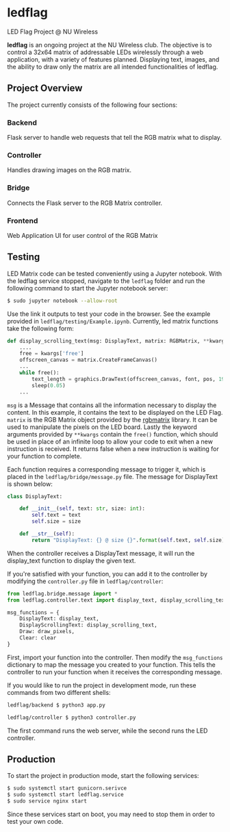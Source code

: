 # ledflag
LED Flag Project @ NU Wireless

**ledflag** is an ongoing project at the NU Wireless club.
The objective is to control a 32x64 matrix of addressable LEDs wirelessly through a web application,
with a variety of features planned. Displaying text, images, and the ability to draw only the matrix
are all intended functionalities of ledflag.

## Project Overview
The project currently consists of the following four sections:

### Backend
Flask server to handle web requests that tell the RGB matrix what to display.

### Controller
Handles drawing images on the RGB matrix.

### Bridge
Connects the Flask server to the RGB Matrix controller.

### Frontend
Web Application UI for user control of the RGB Matrix

## Testing
LED Matrix code can be tested conveniently using a Jupyter notebook. With the ledflag service stopped, navigate to the `ledflag` folder and run the following command to start the Jupyter notebook server:
```bash
$ sudo jupyter notebook --allow-root
```
Use the link it outputs to test your code in the browser. See the example provided in `ledflag/testing/Example.ipynb`.
Currently, led matrix functions take the following form:
```python
def display_scrolling_text(msg: DisplayText, matrix: RGBMatrix, **kwargs):
    ....
    free = kwargs['free']
    offscreen_canvas = matrix.CreateFrameCanvas()
    ...
    while free():
        text_length = graphics.DrawText(offscreen_canvas, font, pos, 19, color, msg.text)
        sleep(0.05)
    ...
```
`msg` is a Message that contains all the information necessary to display the content. In this example, it contains the text to be displayed on the LED Flag. `matrix` is the RGB Matrix object provided by the [rgbmatrix](https://github.com/hzeller/rpi-rgb-led-matrix/tree/master/bindings/python) library. It can be used to manipulate the pixels on the LED board. Lastly the keyword arguments provided by `**kwargs` contain the `free()` function, which should be used in place of an infinite loop to allow your code to exit when a new instruction is received. It returns false when a new instruction is waiting for your function to complete.

Each function requires a corresponding message to trigger it, which is placed in the `ledflag/bridge/message.py` file. The message for DisplayText is shown below:

```python
class DisplayText:

    def __init__(self, text: str, size: int):
        self.text = text
        self.size = size

    def __str__(self):
        return "DisplayText: {} @ size {}".format(self.text, self.size)
```
When the controller receives a DisplayText message, it will run the display_text function to display the given text.

If you're satisfied with your function, you can add it to the controller by modifying the `controller.py` file in `ledflag/controller`:

```python
from ledflag.bridge.message import *
from ledflag.controller.text import display_text, display_scrolling_text

msg_functions = {
    DisplayText: display_text,
    DisplayScrollingText: display_scrolling_text,
    Draw: draw_pixels,
    Clear: clear
}
```

First, import your function into the controller. Then modify the `msg_functions` dictionary to map the message you created to your function. This tells the controller to run your function when it receives the corresponding message.

If you would like to run the project in development mode, run these commands from two different shells:
```bash
ledflag/backend $ python3 app.py
```
```bash
ledflag/controller $ python3 controller.py
```
The first command runs the web server, while the second runs the LED controller.

## Production
To start the project in production mode, start the following services:
```bash
$ sudo systemctl start gunicorn.serivce
$ sudo systemctl start ledflag.service
$ sudo service nginx start
```
Since these services start on boot, you may need to stop them in order to test your own code.
